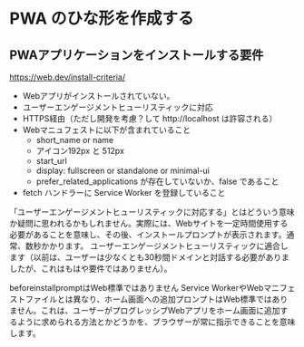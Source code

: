 # PWA のひな形を作成する

## PWAアプリケーションをインストールする要件

https://web.dev/install-criteria/

- Webアプリがインストールされていない。
- ユーザーエンゲージメントヒューリスティックに対応
- HTTPS経由（ただし開発を考慮？して http://localhost は許容される）
- Webマニュフェストに以下が含まれていること
  - short_name or name 
  - アイコン192px と 512px
  - start_url
  - display: fullscreen or standalone or minimal-ui
  - prefer_related_applications が存在していないか、false であること
- fetch ハンドラーに Service Worker を登録していること

「ユーザーエンゲージメントヒューリスティックに対応する」とはどういう意味か疑問に思われるかもしれません。実際には、Webサイトを一定時間使用する必要があることを意味し、その後、インストールプロンプトが表示されます。通常、数秒かかります。
ユーザーエンゲージメントヒューリスティックに適合します（以前は、ユーザーは少なくとも30秒間ドメインと対話する必要がありましたが、これはもはや要件ではありません）。


beforeinstallpromptはWeb標準ではありません
Service WorkerやWebマニフェストファイルとは異なり、ホーム画面への追加プロンプトはWeb標準ではありません。これは、ユーザーがプログレッシブWebアプリをホーム画面に追加するように求められる方法とかどうかを、ブラウザーが常に指示できることを意味します。

